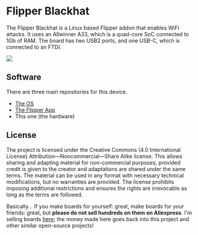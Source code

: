 # Flipper Blackhat

The Flipper Blackhat is a Linux based Flipper addon that enables WiFi attacks. It uses an Allwinner A33, which is a quad-core SoC connected to 1Gb of RAM. The board has two USB2 ports, and one USB-C, which is connected to an FTDI.

![](img/blackhat3.jpg)

## Software
There are three main repositories for this device.
- [The OS](https://github.com/o7-machinehum/flipper-blackhat-os)
- [The Flipper App](https://github.com/o7-machinehum/flipper-blackhat-app)
- This one (the hardware)

## License
The project is licensed under the Creative Commons (4.0 International License) Attribution—Noncommercial—Share Alike license. This allows sharing and adapting material for non-commercial purposes, provided credit is given to the creator and adaptations are shared under the same terms. The material can be used in any format with necessary technical modifications, but no warranties are provided. The license prohibits imposing additional restrictions and ensures the rights are irrevocable as long as the terms are followed.

Basically... If you make boards for yourself: great, make boards for your friends: great, but **please do not sell hundreds on them on Aliexpress**. I'm selling boards [here](https://shop.rootkitlabs.com/products/flipper-blackhat); the money made here goes back into this project and other similar open-source projects!

